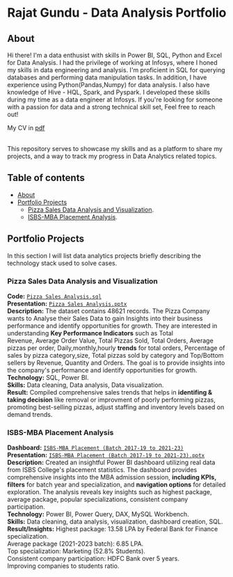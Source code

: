 
# Rajat Gundu - Data Analysis Portfolio

## About

Hi there! I'm a data enthusist with skills in Power BI, SQL, Python and Excel for Data Analysis. I had the privilege of working at Infosys, where I honed my skills in data engineering and analysis. I'm proficient in SQL for querying databases and performing data manipulation tasks. In addition, I have experience using Python(Pandas,Numpy) for data analysis. I also have knowledge of Hive - HQL, Spark, and Pyspark. I developed these skills during my time as a data engineer at Infosys.
If you're looking for someone with a passion for data and a strong technical skill set, Feel free to reach out!

My CV in [pdf](https://github.com/Rajat-Gundu/Resume/blob/main/Rajat%20Gundu%20Resume.pdf)

<br>
This repository serves to showcase my skills and as a platform to share my projects, and a way to track my progress in Data Analytics related topics.
<br>

## Table of contents
- [About](#about)
- [Portfolio Projects](#portfolio-projects)
	+ [Pizza Sales Data Analysis and Visualization](#pizza-sales-data-analysis-and-visualization).
 	+ [ISBS-MBA Placement Analysis](#isbs-mba-placement-analysis).

## Portfolio Projects
In this section I will list data analytics projects briefly describing the technology stack used to solve cases.

### Pizza Sales Data Analysis and Visualization  
**Code:** [`Pizza Sales Analysis.sql`](https://github.com/Rajat-Gundu/Data-Analysis-Projects/blob/main/Pizza%20Sales%20Analysis/Pizza%20Sales%20Analysis.sql)    
**Presentation:** [`Pizza Sales Analysis.pptx`](https://github.com/Rajat-Gundu/Data-Analysis-Projects/blob/main/Pizza%20Sales%20Analysis/Pizza%20Sales%20Analysis.pptx)  
**Description:** The dataset contains 48621 records. The Pizza Company wants to Analyse their Sales Data to gain Insights into their business performance and identify opportunities for growth. They are interested in understanding **Key Performance Indicators** such as Total Revenue, Average Order Value, Total Pizzas Sold, Total Orders, Average pizzas per order, Daily,monthly,hourly **trends** for total orders, Percentage of sales by pizza category,size, Total pizzas sold by category and Top/Bottom sellers by Revenue, Quantity and Orders. The goal is to provide insights into the company's performance and identify opportunities for growth.  
**Technology:** SQL, Power BI.  
**Skills:** Data cleaning, Data analysis, Data visualization.   
**Result:** Compiled comprehensive sales trends that helps in **identifing & taking decision** like removal or improvment of poorly performing pizzas, promoting best-selling pizzas, adjust staffing and inventory levels based on demand trends.

### ISBS-MBA Placement Analysis
**Dashboard:** [`ISBS-MBA Placement (Batch 2017-19 to 2021-23)`](https://shorturl.at/tuY04)                 
**Presentation:** [`ISBS-MBA Placement (Batch 2017-19 to 2021-23).pptx`](https://github.com/Rajat-Gundu/Data-Analysis-Projects/blob/main/ISBS-MBA%20Placement%20Analysis/ISBS-MBA%20Placement%20(Batch%202017-19%20to%202021-23).pptx)             
**Description:** Created an insightful Power BI dashboard utilizing real data from ISBS College's placement statistics. The dashboard provides comprehensive insights into the MBA admission session, **including KPIs, filters** for batch year and specialization, and **navigation options** for detailed exploration. The analysis reveals key insights such as highest package, average package, popular specializations, consistent company participation.  
**Technology:** Power BI, Power Query, DAX, MySQL Workbench.  
**Skills:** Data cleaning, data analysis, visualization, dashboard creation, SQL.   
**Result/Insights:** Highest package: 13.58 LPA by Federal Bank for Finance specialization.       
Average package (2021-2023 batch): 6.85 LPA.               
Top specialization: Marketing (52.8% Students).             
Consistent company participation: HDFC Bank over 5 years.         
Improving companies to students ratio.          


